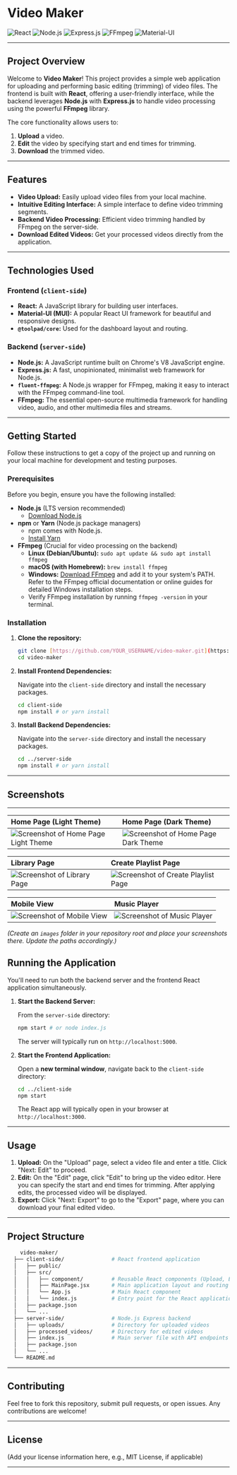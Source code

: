 # Video Maker

![React](https://img.shields.io/badge/React-61DAFB?style=for-the-badge&logo=react&logoColor=white)
![Node.js](https://img.shields.io/badge/Node.js-339933?style=for-the-badge&logo=node.js&logoColor=white)
![Express.js](https://img.shields.io/badge/Express.js-000000?style=for-the-badge&logo=express&logoColor=white)
![FFmpeg](https://img.shields.io/badge/FFmpeg-007800?style=for-the-badge&logo=ffmpeg&logoColor=white)
![Material-UI](https://img.shields.io/badge/Material--UI-007FFF?style=for-the-badge&logo=mui&logoColor=white)

---

## Project Overview

Welcome to **Video Maker**! This project provides a simple web application for uploading and performing basic editing (trimming) of video files. The frontend is built with **React**, offering a user-friendly interface, while the backend leverages **Node.js** with **Express.js** to handle video processing using the powerful **FFmpeg** library.

The core functionality allows users to:
1.  **Upload** a video.
2.  **Edit** the video by specifying start and end times for trimming.
3.  **Download** the trimmed video.

---

## Features

* **Video Upload:** Easily upload video files from your local machine.
* **Intuitive Editing Interface:** A simple interface to define video trimming segments.
* **Backend Video Processing:** Efficient video trimming handled by FFmpeg on the server-side.
* **Download Edited Videos:** Get your processed videos directly from the application.

---

## Technologies Used

### Frontend (`client-side`)

* **React:** A JavaScript library for building user interfaces.
* **Material-UI (MUI):** A popular React UI framework for beautiful and responsive designs.
* **`@toolpad/core`:** Used for the dashboard layout and routing.

### Backend (`server-side`)

* **Node.js:** A JavaScript runtime built on Chrome's V8 JavaScript engine.
* **Express.js:** A fast, unopinionated, minimalist web framework for Node.js.
* **`fluent-ffmpeg`:** A Node.js wrapper for FFmpeg, making it easy to interact with the FFmpeg command-line tool.
* **FFmpeg:** The essential open-source multimedia framework for handling video, audio, and other multimedia files and streams.

---

## Getting Started

Follow these instructions to get a copy of the project up and running on your local machine for development and testing purposes.

### Prerequisites

Before you begin, ensure you have the following installed:

* **Node.js** (LTS version recommended)
    * [Download Node.js](https://nodejs.org/en/download/)
* **npm** or **Yarn** (Node.js package managers)
    * npm comes with Node.js.
    * [Install Yarn](https://yarnpkg.com/getting-started/install)
* **FFmpeg** (Crucial for video processing on the backend)
    * **Linux (Debian/Ubuntu):** `sudo apt update && sudo apt install ffmpeg`
    * **macOS (with Homebrew):** `brew install ffmpeg`
    * **Windows:** [Download FFmpeg](https://ffmpeg.org/download.html) and add it to your system's PATH. Refer to the FFmpeg official documentation or online guides for detailed Windows installation steps.
    * Verify FFmpeg installation by running `ffmpeg -version` in your terminal.

### Installation

1.  **Clone the repository:**

    ```bash
    git clone [https://github.com/YOUR_USERNAME/video-maker.git](https://github.com/YOUR_USERNAME/video-maker.git)
    cd video-maker
    ```

2.  **Install Frontend Dependencies:**

    Navigate into the `client-side` directory and install the necessary packages.

    ```bash
    cd client-side
    npm install # or yarn install
    ```

3.  **Install Backend Dependencies:**

    Navigate into the `server-side` directory and install the necessary packages.

    ```bash
    cd ../server-side
    npm install # or yarn install
    ```

---

## Screenshots

---

| Home Page (Light Theme) | Home Page (Dark Theme) |
| :---------------------- | :--------------------- |
| ![Screenshot of Home Page Light Theme](https://raw.githubusercontent.com/Ulyk04/music-platform/main/home-light.jpeg) | ![Screenshot of Home Page Dark Theme](https://raw.githubusercontent.com/Ulyk04/music-platform/main/home-dark.jpeg) |

| Library Page | Create Playlist Page |
| :----------- | :------------------- |
| ![Screenshot of Library Page](https://raw.githubusercontent.com/Ulyk04/music-platform/main/library.jpeg) | ![Screenshot of Create Playlist Page](https://raw.githubusercontent.com/Ulyk04/music-platform/main/playlist.jpeg) |

| Mobile View | Music Player |
| :---------- | :----------- |
| ![Screenshot of Mobile View](https://raw.githubusercontent.com/Ulyk04/music-platform/main/mobile.jpeg) | ![Screenshot of Music Player](https://raw.githubusercontent.com/Ulyk04/music-platform/main/create.jpeg) |

*(Create an `images` folder in your repository root and place your screenshots there. Update the paths accordingly.)*


## Running the Application

You'll need to run both the backend server and the frontend React application simultaneously.

1.  **Start the Backend Server:**

    From the `server-side` directory:

    ```bash
    npm start # or node index.js
    ```

    The server will typically run on `http://localhost:5000`.

2.  **Start the Frontend Application:**

    Open a **new terminal window**, navigate back to the `client-side` directory:

    ```bash
    cd ../client-side
    npm start
    ```

    The React app will typically open in your browser at `http://localhost:3000`.

---

## Usage

1.  **Upload:** On the "Upload" page, select a video file and enter a title. Click "Next: Edit" to proceed.
2.  **Edit:** On the "Edit" page, click "Edit" to bring up the video editor. Here you can specify the start and end times for trimming. After applying edits, the processed video will be displayed.
3.  **Export:** Click "Next: Export" to go to the "Export" page, where you can download your final edited video.

---

## Project Structure
  ``` bash
      video-maker/
    ├── client-side/               # React frontend application
    │   ├── public/
    │   ├── src/
    │   │   ├── component/         # Reusable React components (Upload, Edit, Export, VideoEditor)
    │   │   ├── MainPage.jsx       # Main application layout and routing
    │   │   └── App.js             # Main React component
    │   │   └── index.js           # Entry point for the React application
    │   ├── package.json
    │   └── ...
    ├── server-side/               # Node.js Express backend
    │   ├── uploads/               # Directory for uploaded videos
    │   ├── processed_videos/      # Directory for edited videos
    │   ├── index.js               # Main server file with API endpoints
    │   ├── package.json
    │   └── ...
    └── README.md
```
---

## Contributing

Feel free to fork this repository, submit pull requests, or open issues. Any contributions are welcome!

---

## License

(Add your license information here, e.g., MIT License, if applicable)

---
